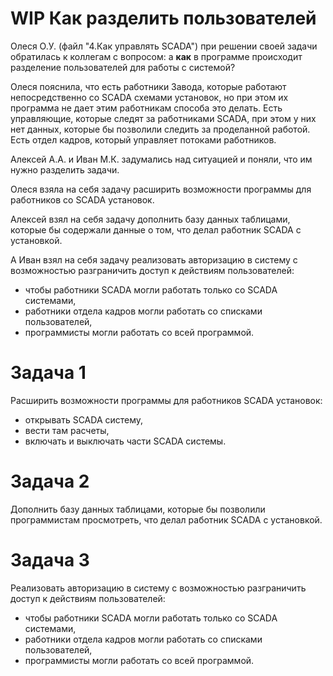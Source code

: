 # WIP Как разделить пользователей

Олеся О.У. (файл "4.Как управлять SCADA") при решении своей задачи обратилась к коллегам с вопросом: а **как** в программе происходит разделение пользователей для работы с системой?

Олеся пояснила, что есть работники Завода, которые работают непосредственно со SCADA схемами установок, но при этом их программа не дает этим работникам способа это делать. Есть управляющие, которые следят за работниками SCADA, при этом у них нет данных, которые бы позволили следить за проделанной работой. Есть отдел кадров, который управляет потоками работников. 

Алексей А.А. и Иван М.К. задумались над ситуацией и поняли, что им нужно разделить задачи. 

Олеся взяла на себя задачу расширить возможности программы для работников со SCADA установок. 

Алексей взял на себя задачу дополнить базу данных таблицами, которые бы содержали данные о том, что делал работник SCADA с установкой.

А Иван взял на себя задачу реализовать авторизацию в систему с возможностью разграничить доступ к действиям пользователей: 
- чтобы работники SCADA могли работать только со SCADA системами, 
- работники отдела кадров могли работать со списками пользователей, 
- программисты могли работать со всей программой.

# Задача 1
Расширить возможности программы для работников SCADA установок: 
- открывать SCADA систему, 
- вести там расчеты, 
- включать и выключать части SCADA системы.

# Задача 2
Дополнить базу данных таблицами, которые бы позволили программистам просмотреть, что делал работник SCADA с установкой.

# Задача 3
Реализовать авторизацию в систему с возможностью разграничить доступ к действиям пользователей:
- чтобы работники SCADA могли работать только со SCADA системами, 
- работники отдела кадров могли работать со списками пользователей, 
- программисты могли работать со всей программой.

